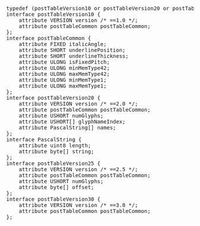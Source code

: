 <pre class='idl'>
typedef (postTableVersion10 or postTableVersion20 or postTableVersion25 or postTableVersion30) postTable;
interface postTableVersion10 {
	attribute VERSION version /* ==1.0 */;
	attribute postTableCommon postTableCommon;
};
interface postTableCommon {
	attribute FIXED italicAngle;
	attribute SHORT underlinePosition;
	attribute SHORT underlineThickness;
	attribute ULONG isFixedPitch;
	attribute ULONG minMemType42;
	attribute ULONG maxMemType42;
	attribute ULONG minMemType1;
	attribute ULONG maxMemType1;
};
interface postTableVersion20 {
	attribute VERSION version /* ==2.0 */;
	attribute postTableCommon postTableCommon;
	attribute USHORT numGlyphs;
	attribute USHORT[] glyphNameIndex;
	attribute PascalString[] names;
};
interface PascalString {
	attribute uint8 length;
	attribute byte[] string;
};
interface postTableVersion25 {
	attribute VERSION version /* ==2.5 */;
	attribute postTableCommon postTableCommon;
	attribute USHORT numGlyphs;
	attribute byte[] offset;
};
interface postTableVersion30 {
	attribute VERSION version /* ==3.0 */;
	attribute postTableCommon postTableCommon;
};
</pre>
